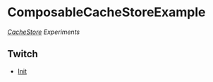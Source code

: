 # ComposableCacheStoreExample

*[CacheStore](https://github.com/0xOpenBytes/CacheStore) Experiments*

## Twitch

- [Init](https://www.twitch.tv/videos/1481442891)
